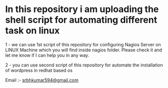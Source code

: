 # In this repository i am uploading the shell script for automating different task on linux


1 - we can use 1st script of this repository for configuring Nagios Server on LINUX Machine which you will find inside 
    nagios folder. Please check it and let me know if I can help you in any way.


2 - you can use second script of this repository for automate the installation of wordpress in redhat based os 



Email :- srbhkumar594@gmail.com

